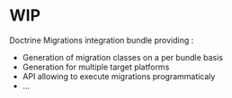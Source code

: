WIP
===

Doctrine Migrations integration bundle providing :

- Generation of migration classes on a per bundle basis
- Generation for multiple target platforms
- API allowing to execute migrations programmaticaly
- ...